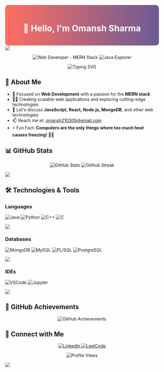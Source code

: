 <div align="center" style="background: linear-gradient(90deg, #FF6F61, #6B5B95); color: white; padding: 20px; border-radius: 10px;">
  <h1>👋 Hello, I'm Omansh Sharma</h1>
</div>

<!--horizontal divider(gradiant)-->
<img src="https://user-images.githubusercontent.com/73097560/115834477-dbab4500-a447-11eb-908a-139a6edaec5c.gif">

<p align="center">
  <img src="https://img.shields.io/badge/Web%20Developer-MERN%20Stack-brightgreen" alt="Web Developer - MERN Stack" />
  <img src="https://img.shields.io/badge/Java-Explorer-orange" alt="Java Explorer" />
</p>

<p align="center">
  <img src="https://readme-typing-svg.herokuapp.com?font=Fira+Code&pause=500&color=F7F7F7&background=FF000000&center=true&vCenter=true&width=435&lines=127.0.0.1.;+Eat+,+Sleep+,+Code+,+Repeat!" alt="Typing SVG" />
</p>

## 🚀 About Me

- 🔭 Focused on **Web Development** with a passion for the **MERN stack**
- 👨‍💻 Creating scalable web applications and exploring cutting-edge technologies
- 💬 Let's discuss **JavaScript, React, Node.js, MongoDB**, and other web technologies
- 📫 Reach me at: [omansh210305@gmail.com](mailto:omansh210305@gmail.com)
- ⚡ Fun Fact: **Computers are the only things where too much heat causes freezing!** 🕵️‍♂️

## 📊 GitHub Stats

<p align="center">
  <img src="https://github-readme-stats.vercel.app/api?username=Omansh-Sharma1&show_icons=true&theme=radical" alt="GitHub Stats" />
  <img src="https://github-readme-streak-stats.herokuapp.com/?user=Omansh-Sharma1&theme=radical" alt="GitHub Streak" />
</p>

<!--horizontal divider(gradiant)-->
<img src="https://user-images.Omansh-Sharma1.com/73097560/115834477-dbab4500-a447-11eb-908a-139a6edaec5c.gif">

## 🛠️ Technologies & Tools

### Languages
<p align="left">
  <img src="https://img.shields.io/badge/Java-F7DF1E?style=for-the-badge&logo=java&logoColor=black" alt="Java" />
  <img src="https://img.shields.io/badge/Python-3776AB?style=for-the-badge&logo=python&logoColor=white" alt="Python" />
  <img src="https://img.shields.io/badge/C%2B%2B-00599C?style=for-the-badge&logo=c%2B%2B&logoColor=white" alt="C++" />
  <img src="https://img.shields.io/badge/C-A8B9CC?style=for-the-badge&logo=c&logoColor=white" alt="C" />
</p>

<!--horizontal divider(gradiant)-->
<img src="https://user-images.githubusercontent.com/73097560/115834477-dbab4500-a447-11eb-908a-139a6edaec5c.gif">

### Databases
<p align="left">
  <img src="https://img.shields.io/badge/MongoDB-4EA94B?style=for-the-badge&logo=mongodb&logoColor=white" alt="MongoDB" />
  <img src="https://img.shields.io/badge/MySQL-4479A1?style=for-the-badge&logo=mysql&logoColor=white" alt="MySQL" />
  <img src="https://img.shields.io/badge/PL%2FSQL-EF5B0C?style=for-the-badge&logo=oracle&logoColor=white" alt="PL/SQL" />
  <img src="https://img.shields.io/badge/PostgreSQL-4169E1?style=for-the-badge&logo=postgresql&logoColor=white" alt="PostgreSQL" />
</p>

<!--horizontal divider(gradiant)-->
<img src="https://user-images.githubusercontent.com/73097560/115834477-dbab4500-a447-11eb-908a-139a6edaec5c.gif">

### IDEs
<p align="left">
  <img src="https://img.shields.io/badge/VSCode-007ACC?style=for-the-badge&logo=visual-studio-code&logoColor=white" alt="VSCode" />
  <img src="https://img.shields.io/badge/Jupyter-F37626?style=for-the-badge&logo=jupyter&logoColor=white" alt="Jupyter" />
</p>

<!--horizontal divider(gradiant)-->
<img src="https://user-images.githubusercontent.com/73097560/115834477-dbab4500-a447-11eb-908a-139a6edaec5c.gif">

## 🎯 GitHub Achievements

<p align="center">
  <img src="https://github-profile-trophy.vercel.app/?username=Omansh-Sharma1&theme=gruvbox&no-frame=true&margin-w=15" alt="GitHub Achievements" />
</p>

## 🤝 Connect with Me

<p align="center">
  <a href="https://www.linkedin.com/in/omansh-sharma-58aa74281" target="_blank">
    <img src="https://img.shields.io/badge/LinkedIn-0077B5?style=for-the-badge&logo=linkedin&logoColor=white" alt="LinkedIn" />
  </a>
  <a href="https://leetcode.com/u/Omansh_Sharma/" target="_blank">
    <img src="https://img.shields.io/badge/LeetCode-FFA116?style=for-the-badge&logo=leetcode&logoColor=white" alt="LeetCode" />
  </a>
</p>

<p align="center">
  <img src="https://komarev.com/ghpvc/?username=Omansh-Sharma1&color=blueviolet&style=flat-square&label=Profile+Views" alt="Profile Views" />
</p>

<!--horizontal divider(gradiant)-->
<img src="https://user-images.githubusercontent.com/73097560/115834477-dbab4500-a447-11eb-908a-139a6edaec5c.gif">
